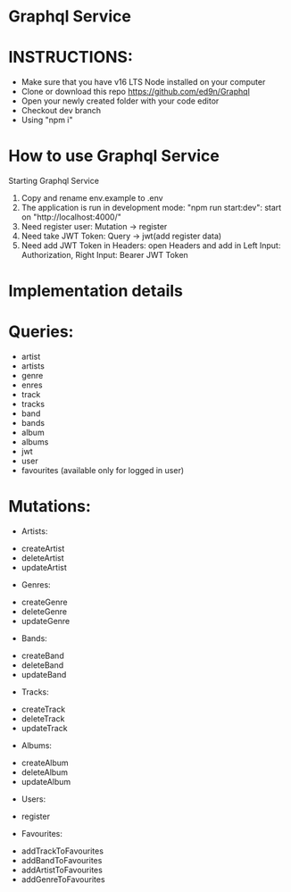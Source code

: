 # Graphql Service

# INSTRUCTIONS:
* Make sure that you have v16 LTS Node installed on your computer
* Clone or download this repo https://github.com/ed9n/Graphql
* Open your newly created folder with your code editor
* Checkout dev branch
* Using "npm i"

# How to use Graphql Service
Starting Graphql Service
1. Copy and rename env.example to .env
2. The application is run in development mode: "npm run start:dev": start on "http://localhost:4000/"
3. Need register user: Mutation -> register
4. Need take JWT Token: Query -> jwt(add register data)
5. Need add JWT Token in Headers: open Headers and add in Left Input: Authorization, Right Input: Bearer JWT Token

# Implementation details

# Queries:

* artist
* artists
* genre
* enres
* track
* tracks
* band
* bands
* album
* albums
* jwt
* user
* favourites (available only for logged in user)

#  Mutations:

* Artists:
 - createArtist
 - deleteArtist
 - updateArtist

* Genres:
 - createGenre
 - deleteGenre
 - updateGenre

* Bands:
 - createBand
 - deleteBand
 - updateBand

* Tracks:
 - createTrack
 - deleteTrack
 - updateTrack

* Albums:
 - createAlbum
 - deleteAlbum
 - updateAlbum

* Users:
 - register

* Favourites:
 - addTrackToFavourites
 - addBandToFavourites
 - addArtistToFavourites
 - addGenreToFavourites
